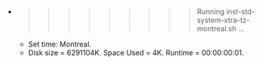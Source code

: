 * >>>>>>>>> Running inst-std-system-xtra-tz-montreal.sh ...
  * Set time: Montreal.
  * Disk size = 6291104K. Space Used = 4K. Runtime = 00:00:00:01.
